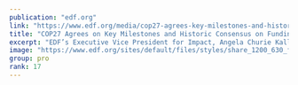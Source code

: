 ```yaml
---
publication: "edf.org"
link: "https://www.edf.org/media/cop27-agrees-key-milestones-and-historic-consensus-funding-loss-and-damage"
title: "COP27 Agrees on Key Milestones and Historic Consensus on Funding for Loss and Damage"
excerpt: "EDF’s Executive Vice President for Impact, Angela Churie Kallhauge, reflects on the outcomes of the annual United Nations climate conference."
image: "https://www.edf.org/sites/default/files/styles/share_1200_630_focal_point/public/2022-11/COP27%20venue_UNFCC%20Flickr.jpg?h=a1e1a043&itok=AT_pufhN"
group: pro
rank: 17
---
```

